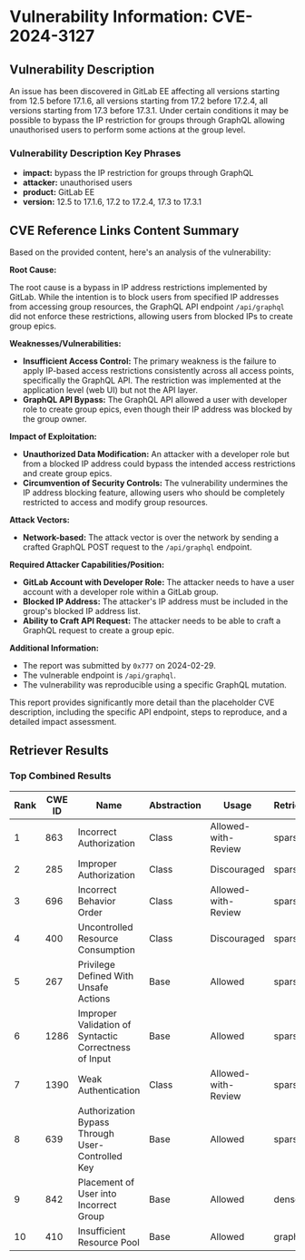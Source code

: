 # Vulnerability Information: CVE-2024-3127

## Vulnerability Description
An issue has been discovered in GitLab EE affecting all versions starting from 12.5 before 17.1.6, all versions starting from 17.2 before 17.2.4, all versions starting from 17.3 before 17.3.1. Under certain conditions it may be possible to bypass the IP restriction for groups through GraphQL allowing unauthorised users to perform some actions at the group level.

### Vulnerability Description Key Phrases
- **impact:** bypass the IP restriction for groups through GraphQL
- **attacker:** unauthorised users
- **product:** GitLab EE
- **version:** 12.5 to 17.1.6, 17.2 to 17.2.4, 17.3 to 17.3.1

## CVE Reference Links Content Summary
Based on the provided content, here's an analysis of the vulnerability:

**Root Cause:**

The root cause is a bypass in IP address restrictions implemented by GitLab. While the intention is to block users from specified IP addresses from accessing group resources, the GraphQL API endpoint `/api/graphql` did not enforce these restrictions, allowing users from blocked IPs to create group epics.

**Weaknesses/Vulnerabilities:**

*   **Insufficient Access Control:** The primary weakness is the failure to apply IP-based access restrictions consistently across all access points, specifically the GraphQL API. The restriction was implemented at the application level (web UI) but not the API layer.
*   **GraphQL API Bypass:** The GraphQL API allowed a user with developer role to create group epics, even though their IP address was blocked by the group owner.

**Impact of Exploitation:**

*   **Unauthorized Data Modification:** An attacker with a developer role but from a blocked IP address could bypass the intended access restrictions and create group epics.
*   **Circumvention of Security Controls:** The vulnerability undermines the IP address blocking feature, allowing users who should be completely restricted to access and modify group resources.

**Attack Vectors:**

*   **Network-based:** The attack vector is over the network by sending a crafted GraphQL POST request to the `/api/graphql` endpoint.

**Required Attacker Capabilities/Position:**

*   **GitLab Account with Developer Role:** The attacker needs to have a user account with a developer role within a GitLab group.
*   **Blocked IP Address:** The attacker's IP address must be included in the group's blocked IP address list.
*   **Ability to Craft API Request:** The attacker needs to be able to craft a GraphQL request to create a group epic.

**Additional Information:**

*   The report was submitted by `0x777` on 2024-02-29.
*   The vulnerable endpoint is `/api/graphql`.
*   The vulnerability was reproducible using a specific GraphQL mutation.

This report provides significantly more detail than the placeholder CVE description, including the specific API endpoint, steps to reproduce, and a detailed impact assessment.

## Retriever Results

### Top Combined Results

| Rank | CWE ID | Name | Abstraction | Usage  | Retrievers | Individual Scores |
|------|--------|------|-------------|-------|------------|-------------------|
| 1 | 863 | Incorrect Authorization | Class | Allowed-with-Review | sparse | 0.134 |
| 2 | 285 | Improper Authorization | Class | Discouraged | sparse | 0.133 |
| 3 | 696 | Incorrect Behavior Order | Class | Allowed-with-Review | sparse | 0.131 |
| 4 | 400 | Uncontrolled Resource Consumption | Class | Discouraged | sparse | 0.122 |
| 5 | 267 | Privilege Defined With Unsafe Actions | Base | Allowed | sparse | 0.115 |
| 6 | 1286 | Improper Validation of Syntactic Correctness of Input | Base | Allowed | sparse | 0.115 |
| 7 | 1390 | Weak Authentication | Class | Allowed-with-Review | sparse | 0.115 |
| 8 | 639 | Authorization Bypass Through User-Controlled Key | Base | Allowed | sparse | 0.113 |
| 9 | 842 | Placement of User into Incorrect Group | Base | Allowed | dense | 0.512 |
| 10 | 410 | Insufficient Resource Pool | Base | Allowed | graph | 0.002 |

